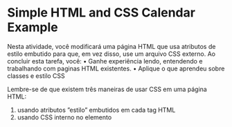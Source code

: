 # Simple HTML and CSS Calendar Example

Nesta atividade, você modificará uma página HTML que usa atributos de estilo embutido para que, em vez disso, use um arquivo CSS externo.
Ao concluir esta tarefa, você:
• Ganhe experiência lendo, entendendo e trabalhando com paginas HTML existentes.
• Aplique o que aprendeu sobre classes e estilo CSS

Lembre-se de que existem três maneiras de usar CSS em uma página HTML:
1. usando atributos ”estilo” embutidos em cada tag HTML
2. usando CSS interno no elemento <style> do cabeçalho da página HTML
3. usando CSS externo em um arquivo .css separado que é referido na página HTML usando a tag <link>

  Nesta tarefa, o codigo-fonte HTML da página disponibilizada usa a opção 1 para exibir um calendário para
um mês específico, que inclui alguns eventos com código de cores e outros estilos. O objetivo é modificar
a página para que ela não use atributos in-line, mas use a opção 3 para incluir todo o CSS em um arquivo
externo separado.

  Baixe o HTML original na pagina da disciplina e salve como ficheiro ”calendar.html” no seu computador. Ao
abri-lo em seu navegador, você verá um calendário para o mês de agosto de 2017, que inclui:
• uma foto de um cachorro no topo
• uma grade mostrando as semanas do mês no formato de domingo a sábado
• dias do calendário codificado com diferentes cores para cada evento

  Ao inspecionar o codigo-fonte HTML, verá que todo o conteúdo está em uma tabela (usando a tag <<table>>),
que é organizada em linhas (usando <<tr>>) e, em seguida, em colunas (usando <<th>> e <<td>>) dentro de cada
linha. Nesta tabela, também estamos usando os elementos <<thead>> e <<tbody>>, que são elementos filhos da
<<table>>. Eles não foram discutidos na lição, mas são usados para simplesmente fornecer mais organização
ao conteúdo da tabela. Por fim, observe que a maioria dos elementos HTML possui um atributo ”class” que
ajuda a agrupar elementos para ”estilizar” e que a maioria também possui um atributo ”style” que especifica a
aparência do elemento usando CSS embutido.
  
Conforme discutido nas lições , uma das desvantagens do uso de CSS embutido é que ele pode levar a
grandes quantidades de código repetitivo, o que pode ser difícil de manter e alterar. Como você ver neste
exemplo, há muitos lugares em que o estilo foi copiado e colado para criar elementos diferentes e, se algo
mudasse, seria intensivo a alteração e manutenção manualmente.

  Nesta atividade, você deve modificar ou ”refatorar” o código HTML existente para que ele use um ficheiro
CSS externo em vez de CSS embutido. Crie um arquivo calendar.css (renomea para fins de classificação!
exemplo calendar_codigoestudante.css ) E use a tag <<link>> no cabeçalho de calendar.html para vinculá-lo a
essa página. Em seguida, crie regras CSS em calendar.css com base nos atributos de ”estilo” dos elementos
HTML em calendar.html. Agrupe as regras com base nos atributos da ”classe” dos elementos e / ou nos
tipos de elementos HTML, mantendo exatamente as mesmas regras de estilo. Quando terminar de colocar as
regras CSS em calendar.css, exclua os atributos ”style” para todos os elementos HTML em calendar.html. Se
fizer isso corretamente, a página HTML renderizada devera ser exatamente a mesma que a página original!
